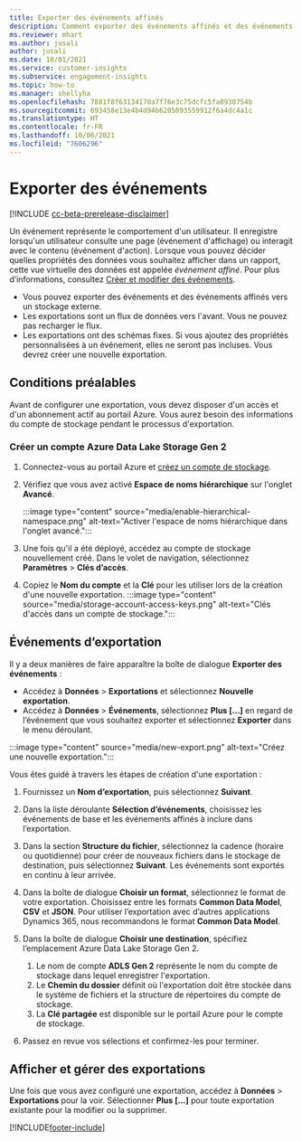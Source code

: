 ```yaml
---
title: Exporter des événements affinés
description: Comment exporter des événements affinés et des événements de base.
ms.reviewer: mhart
ms.author: jusali
author: jusali
ms.date: 10/01/2021
ms.service: customer-insights
ms.subservice: engagement-insights
ms.topic: how-to
ms.manager: shellyha
ms.openlocfilehash: 7881f8f63134170a7f76e3c75dcfc5fa8930754b
ms.sourcegitcommit: 693458e13e4b4d94b6205093559912f6a4dc4a1c
ms.translationtype: HT
ms.contentlocale: fr-FR
ms.lasthandoff: 10/06/2021
ms.locfileid: "7606296"
---
```

# <a name="export-events"></a>Exporter des événements

[!INCLUDE [cc-beta-prerelease-disclaimer](includes/cc-beta-prerelease-disclaimer.md)]

Un événement représente le comportement d'un utilisateur. Il enregistre lorsqu'un utilisateur consulte une page (événement d'affichage) ou interagit avec le contenu (événement d'action). Lorsque vous pouvez décider quelles propriétés des données vous souhaitez afficher dans un rapport, cette vue virtuelle des données est appelée *événement affiné*. Pour plus d’informations, consultez [Créer et modifier des événements](refined-events.md).

- Vous pouvez exporter des événements et des événements affinés vers un stockage externe. 
- Les exportations sont un flux de données vers l'avant. Vous ne pouvez pas recharger le flux. 
- Les exportations ont des schémas fixes. Si vous ajoutez des propriétés personnalisées à un événement, elles ne seront pas incluses. Vous devrez créer une nouvelle exportation.

## <a name="prerequisites"></a>Conditions préalables

Avant de configurer une exportation, vous devez disposer d'un accès et d'un abonnement actif au portail Azure. Vous aurez besoin des informations du compte de stockage pendant le processus d'exportation. 

### <a name="create-an-azure-data-lake-storage-gen-2-accounts"></a>Créer un compte Azure Data Lake Storage Gen 2

1. Connectez-vous au portail Azure et [créez un compte de stockage](/azure/storage/common/storage-account-create). 

1. Vérifiez que vous avez activé **Espace de noms hiérarchique** sur l'onglet **Avancé**. 

   :::image type="content" source="media/enable-hierarchical-namespace.png" alt-text="Activer l'espace de noms hiérarchique dans l'onglet avancé.":::

1. Une fois qu'il a été déployé, accédez au compte de stockage nouvellement créé. Dans le volet de navigation, sélectionnez **Paramètres** > **Clés d’accès**. 

1. Copiez le **Nom du compte** et la **Clé** pour les utiliser lors de la création d'une nouvelle exportation.
   :::image type="content" source="media/storage-account-access-keys.png" alt-text="Clés d'accès dans un compte de stockage.":::

## <a name="export-events"></a>Événements d’exportation

Il y a deux manières de faire apparaître la boîte de dialogue **Exporter des événements** : 
- Accédez à **Données** > **Exportations** et sélectionnez **Nouvelle exportation**.
- Accédez à **Données** > **Événements**, sélectionnez **Plus [...]** en regard de l’événement que vous souhaitez exporter et sélectionnez **Exporter** dans le menu déroulant. 

:::image type="content" source="media/new-export.png" alt-text="Créez une nouvelle exportation.":::

Vous êtes guidé à travers les étapes de création d'une exportation :

1. Fournissez un **Nom d’exportation**, puis sélectionnez **Suivant**.

1. Dans la liste déroulante **Sélection d’événements**, choisissez les événements de base et les événements affinés à inclure dans l’exportation. 

1. Dans la section **Structure du fichier**, sélectionnez la cadence (horaire ou quotidienne) pour créer de nouveaux fichiers dans le stockage de destination, puis sélectionnez **Suivant**. Les événements sont exportés en continu à leur arrivée.

1. Dans la boîte de dialogue **Choisir un format**, sélectionnez le format de votre exportation. Choisissez entre les formats **Common Data Model**, **CSV** et **JSON**. Pour utiliser l’exportation avec d’autres applications Dynamics 365, nous recommandons le format **Common Data Model**.

1. Dans la boîte de dialogue **Choisir une destination**, spécifiez l’emplacement Azure Data Lake Storage Gen 2.
    1. Le nom de compte **ADLS Gen 2** représente le nom du compte de stockage dans lequel enregistrer l'exportation. 
    1. Le **Chemin du dossier** définit où l'exportation doit être stockée dans le système de fichiers et la structure de répertoires du compte de stockage.
    1. La **Clé partagée** est disponible sur le portail Azure pour le compte de stockage.

1. Passez en revue vos sélections et confirmez-les pour terminer.

## <a name="view-and-manage-exports"></a>Afficher et gérer des exportations

Une fois que vous avez configuré une exportation, accédez à **Données** > **Exportations** pour la voir. Sélectionner **Plus [...]** pour toute exportation existante pour la modifier ou la supprimer.


[!INCLUDE[footer-include](../includes/footer-banner.md)]

